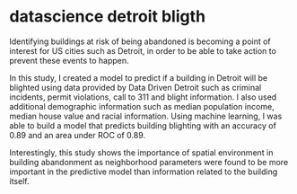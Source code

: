 # datascience detroit bligth
Identifying buildings at risk of being abandoned is becoming a point of interest for US cities such as Detroit, in order to be able to 
take action to prevent these events to happen. 

In this study, I created a model to predict if a building in Detroit will be blighted using data provided by Data Driven Detroit such 
as criminal incidents, permit violations, call to 311 and blight information. I also used additional demographic information such 
as median population income, median house value and racial information. Using machine learning, I was able to build a model that 
predicts building blighting with an accuracy of 0.89 and an area under ROC of 0.89.

Interestingly, this study shows the importance of spatial environment in building abandonment as neighborhood parameters were found 
to be more important in the predictive model than information related to the building itself.

